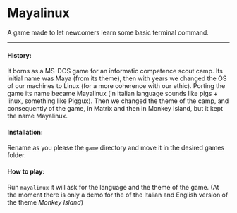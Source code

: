 Mayalinux
=========
A game made to let newcomers learn some basic terminal command.

--------------------------------------------------------------------

#### History: ####

It borns as a MS-DOS game for an informatic competence scout camp.
Its initial name was Maya (from its theme), then with years we
changed the OS of our machines to Linux (for a more coherence with
our ethic). Porting the game its name became Mayalinux (in Italian
language sounds like pigs + linux, something like Piggux). Then we
changed the theme of the camp, and consequently of the game, in
Matrix and then in Monkey Island, but it kept the name Mayalinux.


#### Installation: ####

Rename as you please the `game` directory and move it in the desired
games folder.


#### How to play: ####

Run `mayalinux` it will ask for the language and the theme of the
game. (At the moment there is only a demo for the of the Italian
and English version of the theme *Monkey Island*)
